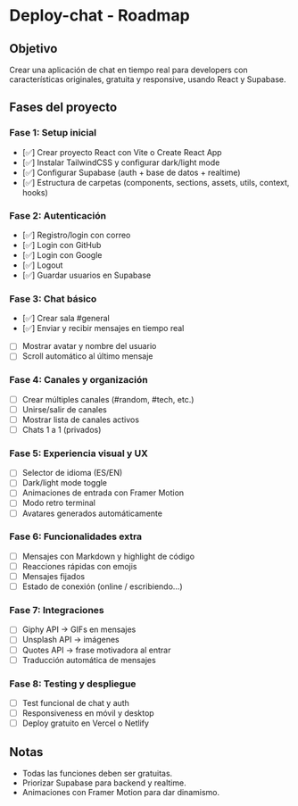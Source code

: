 # Deploy-chat - Roadmap

## Objetivo
Crear una aplicación de chat en tiempo real para developers con características originales, gratuita y responsive, usando React y Supabase.

## Fases del proyecto

### Fase 1: Setup inicial 
- [✅] Crear proyecto React con Vite o Create React App
- [✅] Instalar TailwindCSS y configurar dark/light mode
- [✅] Configurar Supabase (auth + base de datos + realtime)
- [✅] Estructura de carpetas (components, sections, assets, utils, context, hooks)

### Fase 2: Autenticación
- [✅] Registro/login con correo
- [✅] Login con GitHub
- [✅] Login con Google
- [✅] Logout
- [✅] Guardar usuarios en Supabase

### Fase 3: Chat básico
- [✅] Crear sala #general
- [✅] Enviar y recibir mensajes en tiempo real
- [ ] Mostrar avatar y nombre del usuario
- [ ] Scroll automático al último mensaje

### Fase 4: Canales y organización
- [ ] Crear múltiples canales (#random, #tech, etc.)
- [ ] Unirse/salir de canales
- [ ] Mostrar lista de canales activos
- [ ] Chats 1 a 1 (privados)

### Fase 5: Experiencia visual y UX
- [ ] Selector de idioma (ES/EN) 
- [ ] Dark/light mode toggle
- [ ] Animaciones de entrada con Framer Motion
- [ ] Modo retro terminal
- [ ] Avatares generados automáticamente

### Fase 6: Funcionalidades extra
- [ ] Mensajes con Markdown y highlight de código
- [ ] Reacciones rápidas con emojis
- [ ] Mensajes fijados
- [ ] Estado de conexión (online / escribiendo…)

### Fase 7: Integraciones
- [ ] Giphy API → GIFs en mensajes
- [ ] Unsplash API → imágenes
- [ ] Quotes API → frase motivadora al entrar
- [ ] Traducción automática de mensajes

### Fase 8: Testing y despliegue
- [ ] Test funcional de chat y auth
- [ ] Responsiveness en móvil y desktop
- [ ] Deploy gratuito en Vercel o Netlify

## Notas
- Todas las funciones deben ser gratuitas.
- Priorizar Supabase para backend y realtime.
- Animaciones con Framer Motion para dar dinamismo.

